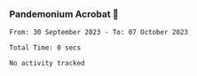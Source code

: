 ### Pandemonium Acrobat 🤸

<!--START_SECTION:waka-->

```all_time
From: 30 September 2023 - To: 07 October 2023

Total Time: 0 secs

No activity tracked
```

<!--END_SECTION:waka-->
